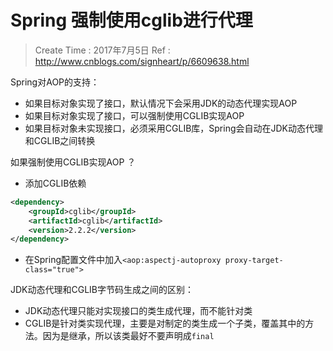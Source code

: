 
# Spring 强制使用cglib进行代理

> Create Time : 2017年7月5日 Ref : http://www.cnblogs.com/signheart/p/6609638.html

Spring对AOP的支持：

* 如果目标对象实现了接口，默认情况下会采用JDK的动态代理实现AOP
* 如果目标对象实现了接口，可以强制使用CGLIB实现AOP
* 如果目标对象未实现接口，必须采用CGLIB库，Spring会自动在JDK动态代理和CGLIB之间转换

如果强制使用CGLIB实现AOP ？

* 添加CGLIB依赖
```xml
<dependency>
    <groupId>cglib</groupId>
    <artifactId>cglib</artifactId>
    <version>2.2.2</version>
</dependency>
```
* 在Spring配置文件中加入`<aop:aspectj-autoproxy proxy-target-class="true">`

JDK动态代理和CGLIB字节码生成之间的区别：

* JDK动态代理只能对实现接口的类生成代理，而不能针对类
* CGLIB是针对类实现代理，主要是对制定的类生成一个子类，覆盖其中的方法。因为是继承，所以该类最好不要声明成`final`